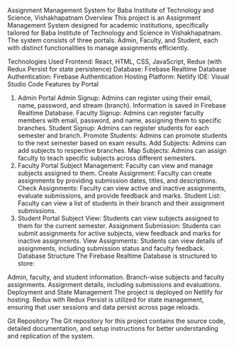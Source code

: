 Assignment Management System for Baba Institute of Technology and Science, Vishakhapatnam
Overview
This project is an Assignment Management System designed for academic institutions, specifically tailored for Baba Institute of Technology and Science in Vishakhapatnam. The system consists of three portals: Admin, Faculty, and Student, each with distinct functionalities to manage assignments efficiently.

Technologies Used
Frontend: React, HTML, CSS, JavaScript, Redux (with Redux Persist for state persistence)
Database: Firebase Realtime Database
Authentication: Firebase Authentication
Hosting Platform: Netlify
IDE: Visual Studio Code
Features by Portal
1. Admin Portal
Admin Signup: Admins can register using their email, name, password, and stream (branch). Information is saved in Firebase Realtime Database.
Faculty Signup: Admins can register faculty members with email, password, and name, assigning them to specific branches.
Student Signup: Admins can register students for each semester and branch.
Promote Students: Admins can promote students to the next semester based on exam results.
Add Subjects: Admins can add subjects to respective branches.
Map Subjects: Admins can assign faculty to teach specific subjects across different semesters.
2. Faculty Portal
Subject Management: Faculty can view and manage subjects assigned to them.
Create Assignment: Faculty can create assignments by providing submission dates, titles, and descriptions.
Check Assignments: Faculty can view active and inactive assignments, evaluate submissions, and provide feedback and marks.
Student List: Faculty can view a list of students in their branch and their assignment submissions.
3. Student Portal
Subject View: Students can view subjects assigned to them for the current semester.
Assignment Submission: Students can submit assignments for active subjects, view feedback and marks for inactive assignments.
View Assignments: Students can view details of assignments, including submission status and faculty feedback.
Database Structure
The Firebase Realtime Database is structured to store:

Admin, faculty, and student information.
Branch-wise subjects and faculty assignments.
Assignment details, including submissions and evaluations.
Deployment and State Management
The project is deployed on Netlify for hosting. Redux with Redux Persist is utilized for state management, ensuring that user sessions and data persist across page reloads.

Git Repository
The Git repository for this project contains the source code, detailed documentation, and setup instructions for better understanding and replication of the system.